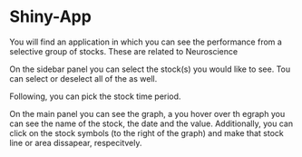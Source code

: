 # Shiny-App

You will find an application in which you can see the performance from a selective group of stocks.
These are related to Neuroscience 

On the sidebar panel you can select the stock(s) you would like to see. Tou can select or deselect 
all of the as well.

Following, you can pick the stock time period. 

On the main panel you can see the graph, a you hover over th egraph you can see the name of the stock,
the date and the value. Additionally, you can click on the stock symbols (to the right of the graph) 
and make that stock line or area dissapear, respecitvely. 


